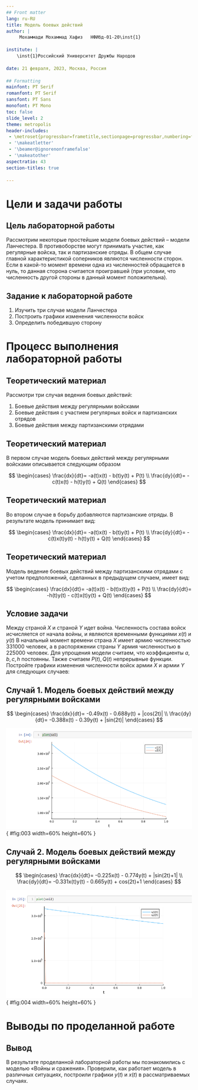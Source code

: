 ```yaml
---
## Front matter
lang: ru-RU
title: Модель боевых действий
author: |
	 Мохаммади Мохаммад Хафиз	НФИбд-01-20\inst{1}

institute: |
	\inst{1}Российский Университет Дружбы Народов

date: 21 февраля, 2023, Москва, Россия

## Formatting
mainfont: PT Serif
romanfont: PT Serif
sansfont: PT Sans
monofont: PT Mono
toc: false
slide_level: 2
theme: metropolis
header-includes: 
 - \metroset{progressbar=frametitle,sectionpage=progressbar,numbering=fraction}
 - '\makeatletter'
 - '\beamer@ignorenonframefalse'
 - '\makeatother'
aspectratio: 43
section-titles: true

---
```


# Цели и задачи работы

## Цель лабораторной работы

Рассмотрим некоторые простейшие модели боевых действий – модели Ланчестера. В противоборстве могут принимать участие, как регулярные войска, так и партизанские отряды. В общем случае главной характеристикой соперников являются численности сторон. Если в какой-то момент времени одна из численностей обращается в нуль, то данная сторона считается проигравшей (при условии, что численность другой стороны в данный момент положительна). 


## Задание к лабораторной работе

1. Изучить три случае модели Ланчестера
2. Построить графики изменения численности войск 
3. Определить победившую сторону

# Процесс выполнения лабораторной работы

## Теоретический материал 

Рассмотри три случая ведения боевых действий: 

1. Боевые действия между регулярными войсками
2. Боевые действия с участием регулярных войск и партизанских отрядов
3. Боевые действия между партизанскими отрядами 

## Теоретический материал 

В первом случае модель боевых действий между регулярными войсками описывается следующим образом

$$
 \begin{cases}
	\frac{dx}{dt}= -a(t)x(t) - b(t)y(t) + P(t)
	\\   
	\frac{dy}{dt}= -c(t)x(t) - h(t)y(t) + Q(t)
 \end{cases}
$$


## Теоретический материал 

Во втором случае в борьбу добавляются партизанские отряды. В результате модель принимает вид:

$$
 \begin{cases}
	\frac{dx}{dt}= -a(t)x(t) - b(t)y(t) + P(t)
	\\   
	\frac{dy}{dt}= -c(t)x(t)y(t) - h(t)y(t) + Q(t)
 \end{cases}
$$

## Теоретический материал 

Модель ведение боевых действий между партизанскими отрядами с учетом предположений, сделанных в предыдущем случаем, имеет вид:

$$
 \begin{cases}
	\frac{dx}{dt}= -a(t)x(t) - b(t)x(t)y(t) + P(t)
	\\   
	\frac{dy}{dt}= -h(t)y(t) - c(t)x(t)y(t) + Q(t)
 \end{cases}
$$


## Условие задачи

Между страной $X$ и страной $Y$ идет война. Численность состава войск исчисляется от начала войны, и являются временными функциями $x(t)$ и $y(t)$
В начальный момент времени страна $X$ имеет армию численностью 331000 человек, а в распоряжении страны $Y$ армия численностью в 225000 человек.
Для упрощения модели считаем, что коэффициенты $a, b, c, h$ постоянны. 
Также считаем $P(t), Q(t)$ непрерывные функции.
Постройте графики изменения численности войск армии $X$ и армии $Y$ для следующих случаев:

## Случай 1. Модель боевых действий между регулярными войсками

$$
 \begin{cases}
	\frac{dx}{dt}= -0.49x(t) - 0.688y(t) + |cos(2t)|
	\\   
	\frac{dy}{dt}= -0.388x(t) - 0.39y(t) + |sin(2t)|
 \end{cases}
$$

![График численности для случая 1](image/03.png){ #fig:003 width=60% height=60% }

## Случай 2. Модель боевых действий между регулярными войсками

$$
 \begin{cases}
	\frac{dx}{dt}= -0.225x(t) - 0.774y(t) + |sin(2t)+1|
	\\   
	\frac{dy}{dt}= -0.331x(t)y(t) - 0.665y(t) + cos(2t)+1
 \end{cases}
$$

![График численности для случая 2](image/04.png){ #fig:004 width=60% height=60% }

# Выводы по проделанной работе

## Вывод

В результате проделанной лабораторной работы мы познакомились с моделью «Войны и сражения». 
Проверили, как работает модель в различных ситуациях, построили графики $y(t)$ и $x(t)$ в рассматриваемых случаях.